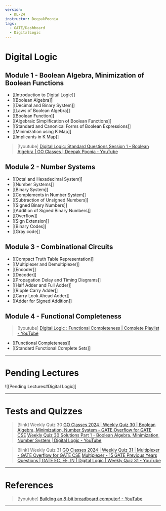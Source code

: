 ```yaml
---
version:
  - DL-24
instructor: DeepakPoonia
tags:
  - GATE/Dashboard
  - DigitalLogic
---
```

# Digital Logic

## Module 1 - Boolean Algebra, Minimization of Boolean Functions

- [[Introduction to Digital Logic]]
- [[Boolean Algebra]]
- [[Decimal and Binary System]]
- [[Laws of Boolean Algebra]]
- [[Boolean Function]]
- [[Algebraic Simplification of Boolean Functions]]
- [[Standard and Canonical Forms of Boolean Expressions]]
- [[Minimization using K Map]]
- [[Implicants in K Map]]

> [!youtube] 
> [Digital Logic: Standard Questions Session 1 - Boolean Algebra | GO Classes | Deepak Poonia - YouTube](https://www.youtube.com/watch?v=IvywHr5Oc00)

## Module 2 - Number Systems

- [[Octal and Hexadecimal System]]
- [[Number Systems]]
- [[Binary System]]
- [[Complements in Number System]]
- [[Subtraction of Unsigned Numbers]]
- [[Signed Binary Numbers]]
- [[Addition of Signed Binary Numbers]]
- [[Overflow]]
- [[Sign Extension]]
- [[Binary Codes]]
- [[Gray code]]

## Module 3 - Combinational Circuits

- [[Compact Truth Table Representation]]
- [[Multiplexer and Demultiplexer]]
- [[Encoder]]
- [[Decoder]]
- [[Propagation Delay and Timing Diagrams]]
- [[Half Adder and Full Adder]]
- [[Ripple Carry Adder]]
- [[Carry Look Ahead Adder]]
- [[Adder for Signed Addition]]

## Module 4 - Functional Completeness

> [!youtube] 
> [Digital Logic : Functional Completeness | Complete Playlist - YouTube](https://www.youtube.com/playlist?list=PLIPZ2_p3RNHh7tLVtGdh2mIRXJv8_Udnl)

- [[Functional Completeness]]
- [[Standard Functional Complete Sets]]

---
# Pending Lectures
![[Pending Lectures#Digital Logic]]

---
# Tests and Quizzes

> [!link] Weekly Quiz 30
> [GO Classes 2024 | Weekly Quiz 30 | Boolean Algebra, Minimization, Number System - GATE Overflow for GATE CSE](https://gateoverflow.in/exam/551/go-classes-2024-weekly-quiz-30-boolean-algebra-minimization-number-system)
> [Weekly Quiz 30 Solutions Part 1 - Boolean Algebra, Minimization, Number System | Digital Logic - YouTube](https://www.youtube.com/watch?v=EVHvvffg8Uc&feature=youtu.be&themeRefresh=1)

> [!link] Weekly Quiz 31
> [GO Classes 2024 | Weekly Quiz 31 | Multiplexer - GATE Overflow for GATE CSE](https://gateoverflow.in/exam/554/go-classes-2024-weekly-quiz-31-multiplexer)
> [Multiplexer - 15 GATE Previous Years Questions | GATE EC, EE, IN | Digital Logic | Weekly Quiz 31 - YouTube](https://www.youtube.com/watch?v=iH-tWF51Zbc)

---
# References

> [!youtube] 
> [Building an 8-bit breadboard computer! - YouTube](https://www.youtube.com/playlist?list=PLowKtXNTBypGqImE405J2565dvjafglHU)


---

